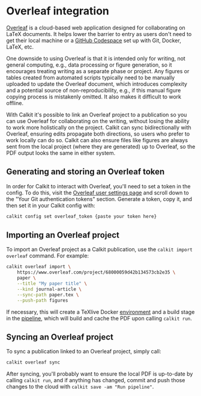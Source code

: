 # Overleaf integration

[Overleaf](https://overleaf.com) is a cloud-based web application designed for
collaborating on LaTeX documents.
It helps lower the barrier to entry as users don't need to
get their local machine
or a [GitHub Codespace](tutorials/latex-codespaces.md)
set up with Git, Docker, LaTeX, etc.

One downside to using Overleaf is that it is intended only for writing,
not general computing, e.g., data processing or figure generation,
so it encourages treating writing as a separate phase or project.
Any figures or tables created from automated scripts
typically need to be manually uploaded to update the Overleaf document,
which introduces complexity and a potential source of
non-reproducibility, e.g.,
if this manual figure copying process is mistakenly omitted.
It also makes it difficult to work offline.

With Calkit it's possible to link an Overleaf project to a publication
so you can use Overleaf for collaborating on the writing,
without losing the ability to work more holistically on the project.
Calkit can sync bidirectionally with Overleaf,
ensuring edits propagate both directions,
so users who prefer to work locally can do so.
Calkit can also ensure files like figures are always sent from
the local project (where they are generated) up to Overleaf,
so the PDF output looks the same in either system.

## Generating and storing an Overleaf token

In order for Calkit to interact with Overleaf,
you'll need to set a token in the config.
To do this,
visit the
[Overleaf user settings page](https://www.overleaf.com/user/settings)
and scroll down to the
"Your Git authentication tokens" section.
Generate a token, copy it, and then set it in your Calkit config with:

```sh
calkit config set overleaf_token {paste your token here}
```

## Importing an Overleaf project

To import an Overleaf project as a Calkit publication,
use the `calkit import overleaf` command.
For example:

```sh
calkit overleaf import \
    https://www.overleaf.com/project/68000059d42b134573cb2e35 \
    paper \
    --title "My paper title" \
    --kind journal-article \
    --sync-path paper.tex \
    --push-path figures
```

If necessary, this will create a TeXlive Docker [environment](environments.md)
and a build stage in the [pipeline](pipeline/index.md),
which will build and cache the PDF upon calling `calkit run`.

## Syncing an Overleaf project

To sync a publication linked to an Overleaf project, simply call:

```sh
calkit overleaf sync
```

After syncing, you'll probably want to ensure the local PDF is up-to-date
by calling `calkit run`, and if anything has changed,
commit and push those changes to the cloud with
`calkit save -am "Run pipeline"`.
